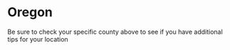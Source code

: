 # Oregon
Be sure to check your specific county above to see if you have additional tips for your location